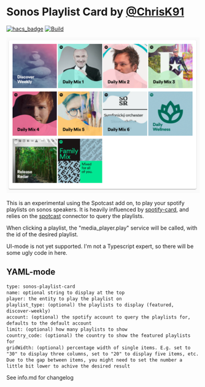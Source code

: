 # Sonos Playlist Card by [@ChrisK91](https://www.github.com/ChrisK91)

[![hacs_badge](https://img.shields.io/badge/HACS-Custom-orange.svg?style=for-the-badge)](https://github.com/custom-components/hacs)
[![Build](https://github.com/ChrisK91/sonos-playlist-card/actions/workflows/build.yml/badge.svg)](https://github.com/ChrisK91/sonos-playlist-card/actions/workflows/build.yml)

![screenshot](images/screenshot.png)

This is an experimental using the Spotcast add on, to play your spotify playlists on sonos speakers. It is heavily influenced by [spotify-card](https://github.com/custom-cards/spotify-card), and relies on the [spotcast](https://github.com/fondberg/spotcast) connector to query the playlists.

When clicking a playlist, the "media_player.play" service will be called, with the id of the desired playlist.

UI-mode is not yet supported. I'm not a Typescript expert, so there will be some ugly code in here.

## YAML-mode

```#! yaml
type: sonos-playlist-card
name: optional string to display at the top
player: the entity to play the playlist on
playlist_type: (optional) the playlists to display (featured, discover-weekly)
account: (optional) the spotify account to query the playlists for, defaults to the default account
limit: (optional) how many playlists to show 
country_code: (optional) the country to show the featured playlists for
gridWidth: (optional) percentage width of single items. E.g. set to "30" to display three columns, set to "20" to display five items, etc. Due to the gap between items, you might need to set the number a little bit lower to achive the desired result
```

See info.md for changelog
